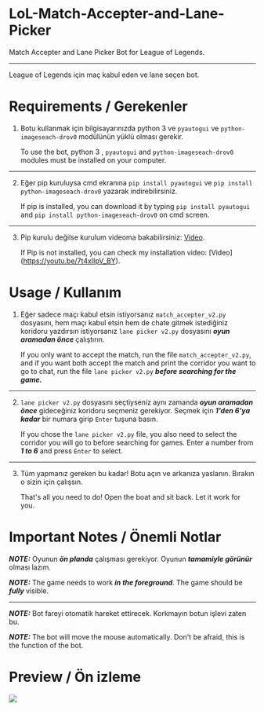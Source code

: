 # LoL-Match-Accepter-and-Lane-Picker

Match Accepter and Lane Picker Bot for League of Legends.

----------------------------------------------------------

League of Legends için maç kabul eden ve lane seçen bot.

# Requirements / Gerekenler

1. Botu kullanmak için bilgisayarınızda python 3 ve `pyautogui` ve `python-imageseach-drov0`  modülünün yüklü olması gerekir.

    To use the bot, python 3 , `pyautogui` and `python-imageseach-drov0` modules must be installed on your computer.
    
--------------------------------------------------------------------------------------------------------------------------------------

2. Eğer pip kuruluysa cmd ekranına `pip install pyautogui` ve `pip install python-imageseach-drov0` yazarak indirebilirsiniz.

    If pip is installed, you can download it by typing `pip install pyautogui` and `pip install python-imageseach-drov0`  on cmd screen.  
--------------------------------------------------------------------------------------------------------------------------------------

3. Pip kurulu değilse kurulum videoma bakabilirsiniz: [Video](https://youtu.be/7t4xIIpV_BY).

    If Pip is not installed, you can check my installation video: [Video] (https://youtu.be/7t4xIIpV_BY).

# Usage / Kullanım

1. Eğer sadece maçı kabul etsin istiyorsanız `match_accepter_v2.py` dosyasını, hem maçı kabul etsin hem de chate gitmek istediğiniz koridoru yazdırsın istiyorsanız `lane picker v2.py` dosyasını ***oyun aramadan önce*** çalıştırın.

    If you only want to accept the match, run the file `match_accepter_v2.py`, and if you want both accept the match and print the corridor you want to go to chat, run the file `lane picker v2.py` ***before searching for the game.***
    
--------------------------------------------------------------------------------------------------------------------------------------

2. `lane picker v2.py` dosyasını seçtiyseniz aynı zamanda ***oyun aramadan önce*** gideceğiniz koridoru seçmeniz gerekiyor. Seçmek için ***1'den 6'ya kadar*** bir numara girip `Enter` tuşuna basın.

    If you chose the `lane picker v2.py` file, you also need to select the corridor you will go to before searching for games. Enter a number from ***1 to 6*** and press `Enter` to select.
    
--------------------------------------------------------------------------------------------------------------------------------------
    
3. Tüm yapmanız gereken bu kadar! Botu açın ve arkanıza yaslanın. Bırakın o sizin için çalışsın.

    That's all you need to do! Open the boat and sit back. Let it work for you.

# Important Notes / Önemli Notlar

***NOTE:*** Oyunun ***ön planda*** çalışması gerekiyor. Oyunun ***tamamiyle görünür*** olması lazım.

***NOTE:*** The game needs to work ***in the foreground***. The game should be ***fully*** visible.

-----------------------------------------------------------------------------------------------------------

***NOTE:***  Bot fareyi otomatik hareket ettirecek. Korkmayın botun işlevi zaten bu.

***NOTE:***  The bot will move the mouse automatically. Don't be afraid, this is the function of the bot.

# Preview / Ön izleme

![](lolbot.gif)
